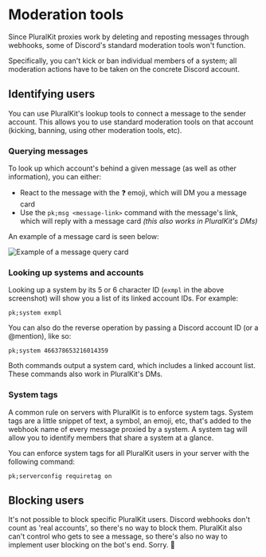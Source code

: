 # Moderation tools
Since PluralKit proxies work by deleting and reposting messages through webhooks, some of Discord's standard moderation tools won't function.

Specifically, you can't kick or ban individual members of a system; all moderation actions have to be taken on the concrete Discord account.

## Identifying users
You can use PluralKit's lookup tools to connect a message to the sender account. This allows you to use standard moderation tools on that account (kicking, banning, using other moderation tools, etc).

### Querying messages
To look up which account's behind a given message (as well as other information), you can either:

- React to the message with the :question: emoji, which will DM you a message card
- Use the `pk;msg <message-link>` command with the message's link, which will reply with a message card *(this also works in PluralKit's DMs)*

An example of a message card is seen below:

![Example of a message query card](../assets/ExampleQuery.png)

### Looking up systems and accounts
Looking up a system by its 5 or 6 character ID (`exmpl` in the above screenshot) will show you a list of its linked account IDs. For example:

    pk;system exmpl

You can also do the reverse operation by passing a Discord account ID (or a @mention), like so:

    pk;system 466378653216014359

Both commands output a system card, which includes a linked account list. These commands also work in PluralKit's DMs.

### System tags
A common rule on servers with PluralKit is to enforce system tags. System tags are a little snippet of text, a symbol, an emoji, etc, that's added to the webhook name of every message proxied by a system. A system tag will allow you to identify members that share a system at a glance.

You can enforce system tags for all PluralKit users in your server with the following command:

    pk;serverconfig requiretag on

## Blocking users
It's not possible to block specific PluralKit users. Discord webhooks don't count as 'real accounts', so there's no way to block them. PluralKit also can't control who gets to see a message, so there's also no way to implement user blocking on the bot's end. Sorry. :slightly_frowning_face: